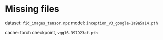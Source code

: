 # Missing files
dataset: `fid_images_tensor.npz`
model: `inception_v3_google-1a9a5a14.pth`

cache: torch checkpoint, `vgg16-397923af.pth`


